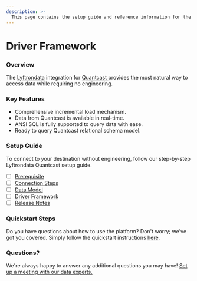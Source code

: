 ```yaml
---
description: >-
  This page contains the setup guide and reference information for the Quantcast source connector.
---
```


# Driver Framework

### Overview

The [Lyftrondata](https://www.lyftrondata.com/) integration for [Quantcast](https://www.lyftrondata.com/integration/quantcast/)[ ](https://www.lyftrondata.com/integration/quantcast/)provides the most natural way to access data while requiring no engineering.

### Key Features

* Comprehensive incremental load mechanism.
* Data from Quantcast is available in real-time.&#x20;
* ANSI SQL is fully supported to query data with ease.
* Ready to query Quantcast relational schema model.

### Setup Guide

To connect to your destination without engineering, follow our step-by-step Lyftrondata Quantcast setup guide.

* [ ] [Prerequisite](../../marketing-analytics/quantcast/prerequisite.md)
* [ ] [Connection Steps](../../marketing-analytics/quantcast/connection-steps.md)
* [ ] [Data Model](../../marketing-analytics/quantcast/data-model/)
* [ ] [Driver Framework](../../marketing-analytics/quantcast/driver-framework/)
* [ ] [Release Notes](../../marketing-analytics/quantcast/release-notes.md)

### Quickstart Steps

Do you have questions about how to use the platform? Don't worry; we've got you covered. Simply follow the quickstart instructions [here](../../../quickstart-steps.md).

### Questions? <a href="#questions" id="questions"></a>

We're always happy to answer any additional questions you may have! [Set up a meeting with our data experts.](https://www.lyftrondata.com/book-a-meeting/)


